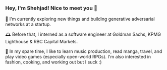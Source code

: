 ### Hey, I'm Shehjad! Nice to meet you 👋

🔭 I'm currently exploring new things and building generative adversarial networks at a startup.

🕰️ Before that, I interned as a software engineer at Goldman Sachs, KPMG Lighthouse & RBC Capital Markets.

🌱 In my spare time, I like to learn music production, read manga, travel, and play video games (especially open-world RPGs). I'm also interested in fashion, cooking, and working out but I suck :)

